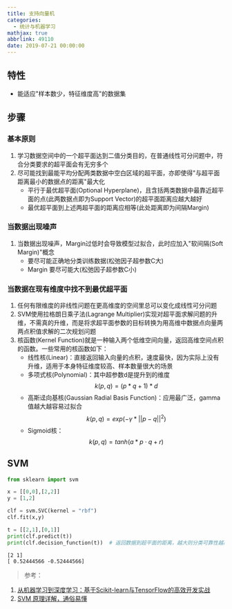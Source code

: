 ```yaml
---
title: 支持向量机
categories:
  - 统计与机器学习
mathjax: true
abbrlink: 49110
date: 2019-07-21 00:00:00
---
```


## 特性

- 能适应"样本数少，特征维度高"的数据集

## 步骤

### 基本原则
1. 学习数据空间中的一个超平面达到二值分类目的，在普通线性可分问题中，符合分类要求的超平面会有无穷多个
2. 尽可能找到最能平均分配两类数据中空白区域的超平面，亦即使得"与超平面距离最小的数据点的距离"最大化
    - 平行于最优超平面(Optional Hyperplane)，且含括两类数据中最靠近超平面的点(此两数据点即为Support Vector)的超平面距离应越大越好
    - 最优超平面到上述两超平面的距离应相等(此处距离即为间隔Margin)

### 当数据出现噪声
1. 当数据出现噪声，Margin过低时会导致模型过拟合，此时应加入"软间隔(Soft Margin)"概念
    - 要尽可能正确地分类训练数据(松弛因子超参数C大)
    - Margin 要尽可能大(松弛因子超参数C小)
    
### 当数据在现有维度中找不到最优超平面
1. 任何有限维度的非线性问题在更高维度的空间里总可以变化成线性可分问题
2. SVM使用拉格朗日乘子法(Lagrange Multiplier)实现对超平面求解问题的升维，不需真的升维，而是将求超平面参数的目标转换为用高维中数据点向量两两点积值求解的二次规划问题
3. 核函数(Kernel Function)就是一种输入两个低维空间向量，返回高维空间点积的函数。一些常用的核函数如下：
    - 线性核(Linear)：直接返回输入向量的点积，速度最快，因为实际上没有升维，适用于本身特征维度较高、样本数量很大的场景
    - 多项式核(Polynomial)：其中超参数d是提升到的维度
    $$k(p,q)=(p*q+1)*d$$
    - 高斯迳向基核(Gaussian Radial Basis Function)：应用最广泛，gamma值越大越容易过拟合
    $$k(p,q)=exp(-\gamma*||p-q||^2)$$
    - Sigmoid核：
    $$k(p,q)=tanh(a*p\cdot q+r)$$

## SVM


```python
from sklearn import svm

x = [[0,0],[2,2]]
y = [1,2]

clf = svm.SVC(kernel = "rbf")
clf.fit(x,y)

t = [[2,1],[0,1]]
print(clf.predict(t))
print(clf.decision_function(t))  # 返回数据到超平面的距离，越大则分类可靠性越高
```

    [2 1]
    [ 0.52444566 -0.52444566]


> 参考：

1. [从机器学习到深度学习：基于Scikit-learn与TensorFlow的高效开发实战](http://www.broadview.com.cn/book/5337)
2. [SVM 原理详解，通俗易懂](https://blog.csdn.net/DP323/article/details/80535863)
